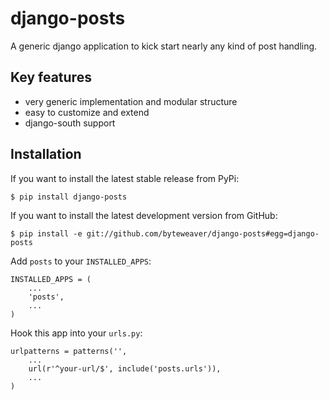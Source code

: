 django-posts
============

A generic django application to kick start nearly any kind of post handling.

## Key features

* very generic implementation and modular structure
* easy to customize and extend
* django-south support

## Installation

If you want to install the latest stable release from PyPi:

    $ pip install django-posts
	
If you want to install the latest development version from GitHub:

    $ pip install -e git://github.com/byteweaver/django-posts#egg=django-posts

Add `posts` to your `INSTALLED_APPS`:

    INSTALLED_APPS = (
        ...
        'posts',
        ...
    )

Hook this app into your ``urls.py``:

    urlpatterns = patterns('',
        ...
        url(r'^your-url/$', include('posts.urls')),
        ...
    )